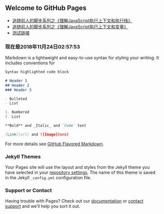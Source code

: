 ## Welcome to GitHub Pages

- [追随前人的脚步系列之《理解JavaScript执行上下文和执行栈》](https://github.com/coolpo/blog/issues/2)
- [追随前人的脚步系列之《理解JavaScript执行上下文和变量》](https://github.com/coolpo/blog/issues/3)
- [测试链接](https://github.com/coolpo/blog/blob/master/pages/notes01.md)

### 现在是2018年11月24日02:57:53

Markdown is a lightweight and easy-to-use syntax for styling your writing. It includes conventions for

```markdown
Syntax highlighted code block

# Header 1
## Header 2
### Header 3

- Bulleted
- List

1. Numbered
2. List

**Bold** and _Italic_ and `Code` text

[Link](url) and ![Image](src)
```

For more details see [GitHub Flavored Markdown](https://guides.github.com/features/mastering-markdown/).

### Jekyll Themes

Your Pages site will use the layout and styles from the Jekyll theme you have selected in your [repository settings](https://github.com/coolpo/-Blog/settings). The name of this theme is saved in the Jekyll `_config.yml` configuration file.

### Support or Contact

Having trouble with Pages? Check out our [documentation](https://help.github.com/categories/github-pages-basics/) or [contact support](https://github.com/contact) and we’ll help you sort it out.
